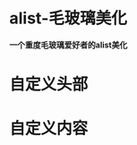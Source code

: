 # alist-毛玻璃美化
一个重度毛玻璃爱好者的alist美化
# 自定义头部
<meta charset="UTF-8">  
<meta name="viewport" content="width=device-width, initial-scale=1.0">  
<meta name="description" content="网站描述">  
<meta name="keywords" content="网站关键词">  
<meta name="robots" content="index, follow">  
<meta property="og:site_name" content="网站名称">  
<meta property="og:image" content="网站logoURL">  
<!--Alist V3建议添加的，已经默认添加了，如果你的没有建议加上-->  
<script src="https://polyfill.alicdn.com/v3/polyfill.min.js?features=String.prototype.replaceAll"></script>  
<!-- 引入图标-->  
<link rel="stylesheet" href="https://cdn.bootcdn.net/ajax/libs/font-awesome/4.7.0/css/font-awesome.min.css">  
<style>  
  /*去掉底部*/
  .footer {
    display: none !important;
  }  
  /*白天背景图*/
  .hope-ui-light {
    background-image: url("背景图url") !important;
    background-repeat: no-repeat;
    background-size: cover;
    background-attachment: fixed;
    background-position-x: center;
  }  
  /*夜间背景图*/
  .hope-ui-dark {
    background-image: url("背景url") !important;
    background-repeat: no-repeat;
    background-size: cover;
    background-attachment: fixed;
    background-position-x: center;
  }  
  /*主列表白天模式优化*/
  .obj-box.hope-stack.hope-c-dhzjXW.hope-c-PJLV.hope-c-PJLV-igScBhH-css {
    background-color: rgb(255 255 255 / 10%)!important;
    backdrop-filter: blur(10px)!important;
  }  
  /*主列表夜间模式优化*/
  .obj-box.hope-stack.hope-c-dhzjXW.hope-c-PJLV.hope-c-PJLV-iigjoxS-css {
    background-color: rgb(255 255 255 / 10%)!important;
    backdrop-filter: blur(10px)!important;
  }  
  /*readme白天模式优化*/
  .hope-c-PJLV.hope-c-PJLV-ikSuVsl-css {
    background-color: rgb(255 255 255 / 10%)!important;
    backdrop-filter: blur(10px)!important;    
  }  
  /*readme夜间模式优化*/
  .hope-c-PJLV.hope-c-PJLV-iiuDLME-css {
    background-color: rgb(255 255 255 / 10%)!important;
    backdrop-filter: blur(10px)!important;
  }  
  /*顶部右上角切换按钮优化*/
  .hope-ui-light .hope-c-ivMHWx-hZistB-cv.hope-icon-button {
    background-color: rgb(255 255 255 / 10%)!important;
    backdrop-filter: blur(10px)!important;
  }  
  .hope-ui-dark .hope-c-ivMHWx-hZistB-cv.hope-icon-button {
    background-color: rgb(255 255 255 / 10%)!important;
    backdrop-filter: blur(10px)!important;
  }  
  /*右下角侧边栏按钮优化*/
  .hope-ui-light .hope-c-PJLV-ijgzmFG-css {
    background-color: rgb(255 255 255 / 10%)!important;
    backdrop-filter: blur(10px)!important;
  }  
  .hope-ui-dark .hope-c-PJLV-ijgzmFG-css {
    background-color: rgb(255 255 255 / 10%)!important;
    backdrop-filter: blur(10px)!important;
  }  
  /*白天模式代码块优化*/
  .hope-ui-light pre {
   background-color: rgb(255 255 255 / 10%)!important;
    backdrop-filter: blur(10px)!important;
  }  
  /*夜间模式代码块优化*/
  .hope-ui-dark pre {
    background-color: rgb(255 255 255 / 10%)!important;
    backdrop-filter: blur(10px)!important;
  }  
  /*左侧侧边栏目录优化*/
  /*白天模式*/
  .hope-ui-light .hope-c-PJLV-ieGWMbI-css {
    background-color: rgb(255 255 255 / 10%)!important;
    backdrop-filter: blur(10px)!important;
  }  
  /*夜间模式*/
  .hope-ui-dark .hope-c-PJLV-ieGWMbI-css {
    background-color: rgb(255 255 255 / 10%)!important;
    backdrop-filter: blur(10px)!important;
  }  
  /* 返回顶部 */
  .hope-c-PJLV-ihVEsOa-css {
    background-color: rgb(255 255 255 / 10%)!important;
    backdrop-filter: blur(10px)!important;
    padding: var(--hope-space-1)!important;
  }  
  .hope-ui-dark .hope-c-PJLV-ihVEsOa-css {
    background-color: rgb(255 255 255 / 10%)!important;
    backdrop-filter: blur(10px)!important;
    padding: var(--hope-space-1)!important;
  }
  /*顶部*/
  #root > .header {
    background: rgba(255, 255, 255, 0);
  }  
  /*导航条优化*/
  /*白天模式*/
  .hope-ui-light .body > .nav {
    background-color: rgb(255 255 255 / 10%)!important;
    backdrop-filter: blur(10px)!important;
    padding: var(--hope-space-1)!important;
    border-radius: var(--hope-radii-xl);
  }  
  /*夜间模式*/
  .hope-ui-dark .body > .nav {
    background-color: rgb(255 255 255 / 10%)!important;
    backdrop-filter: blur(10px)!important;
    padding: var(--hope-space-1)!important;
    border-radius: var(--hope-radii-xl);
  }  
  /*隐藏导航条遮罩*/
  .body > .nav::after {
    display: none;
  }  
/* markdown链接优化 */
.markdown-body a {
    color: #06caeb!important;
    text-decoration: none;
}  
/* 字体优化 */
* {
  font-weight: bold;
}  
/*白天模式 搜索优化*/
.hope-ui-light .hope-c-PJLV-iiBaxsN-css{
   background-color: rgba(255,255,255,0.2)!important;
   backdrop-filter: blur(10px)!important;
}  
  
/*白天模式 搜索栏优化*/
.hope-ui-light .hope-c-kvTTWD-hYRNAb-variant-filled{
   background-color: rgba(255,255,255,0.2)!important;
   backdrop-filter: blur(10px)!important;
}  

/*白天模式 搜索优化*/
.hope-ui-light .hope-c-PJLV-ikEIIxw-css{
   background-color: rgba(255,255,255,0.2)!important;
   backdrop-filter: blur(10px)!important;
   padding: var(--hope-space-1)!important;
} 

/*夜间模式搜索优化*/
.hope-ui-dark .hope-c-PJLV-iiBaxsN-css{
    background-color: rgb(255 255 255 / 10%)!important;
    backdrop-filter: blur(10px)!important;
}  

/*夜间模式搜索栏优化*/
.hope-ui-dark .hope-c-kvTTWD-hYRNAb-variant-filled{
    background-color: rgb(255 255 255 / 10%)!important;
    backdrop-filter: blur(10px)!important;
}  

/*夜间模式 搜索按钮优化*/
.hope-ui-dark .hope-c-PJLV-ikEIIxw-css{
    background-color: rgb(255 255 255 / 10%)!important;
    backdrop-filter: blur(10px)!important;
    padding: var(--hope-space-1)!important;
}  
/* 工具栏优化 */
.hope-c-iPJpIL-bVSmjq-size-xs {
    max-width: var(--hope-sizes-xs);
    background-color: rgb(255 255 255 / 10%)!important;
    backdrop-filter: blur(10px)!important;
}  
/* 搜索美化 */
.hope-c-PJLV-ihYBJPK-css {
  display: none!important;
}  
.hope-c-PJLV-ihsROON-css {
    background-color: rgb(255 255 255 / 10%)!important;
    backdrop-filter: blur(10px)!important;
}  
/* 公告美化 */
.hope-c-PJLV-ikJQsXT-css {
    background-color: rgb(255 255 255 / 10%)!important;
    backdrop-filter: blur(10px)!important;
}  
/* 优化 */
.hope-c-zbPwS {
    background-color: rgb(255 255 255 / 10%)!important;
    backdrop-filter: blur(10px)!important;
}
</style>

# 自定义内容
<!--延迟加载-->  
<!--如果要写自定义内容建议都加到这个延迟加载的范围内-->  
<div id="customize" style="display: none;">
    <div>
     <br />
        <center class="dibu">
            <div style=" line-height: 19px;font-size: 14pt;font-weight: bold;">
            </div>  

            <div style="font-size: 16px; font-weight: bold;">
                <span class="nav-item">
                    <a class="nav-link" href="https://t.me/xxx"
                        target="_blank">
                        <i class="fa fa-telegram" aria-hidden="true"></i>
                        点击前往TG群聊 |
                    </a>
                </span>
                <span class="nav-item">
                    <a class="nav-link" href="xxxurl" target="_blank">
                        <i class="fa fa-envelope-open" aria-hidden="true"></i>
                        邮箱 |
                    </a>
                </span>
                <span class="nav-item">
                    <a class="nav-link" href="/@manage" target="_blank">
                        <i class="fa fa-cog" aria-hidden="true"></i>
                        管理 |
                    </a>
                </span>
                <span class="nav-item">
                    <a class="nav-link" href="https://github.com/Xhofe/alist" target="_blank">
                        <i class="fa fa-github" aria-hidden="true">
</i>
                        Alist
                    </a>
                </span>
	<br />
     <span class="nav-item">
          <a class="nav-link" href="https://icp.gov.moe/?keyword=xxx" target="_blank">
             <i class="fa fa-heart" aria-hidden="true"></i>
                萌ICP备xxx号
                </a>
            <span/>
        <br />
       <p>本站已存活 <span id="days">0</span> 天</p>
        <script>
            // 获取网站启动日期
            const launchDate = new Date("2024-0x-0x"); // 替换为你的网站启动日期

            // 计算运行天数
            const now = new Date();
            const diffTime = now - launchDate;
            const diffDays = Math.floor(diffTime / (1000 * 60 * 60 * 24));

            // 显示运行天数
            document.getElementById("days").textContent = diffDays;
        </script>
</script>
<!--延迟加载范围到这里结束-->
</div>
<!--延迟加载配套使用JS-->
<script>
    let interval = setInterval(() => {
        if (document.querySelector(".footer")) {
            document.querySelector("#customize").style.display = "";
            clearInterval(interval);
        }
    }, 200);
</script>
</script>
